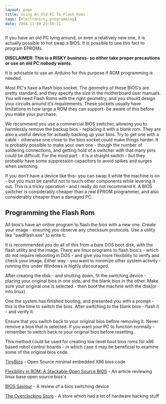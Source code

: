 ```yaml
---
layout: page
title: Using An Old PC To Flash Roms
tags: [electronics, programming]
date: 2004-11-30 23:56:21
---
```

If you have an old PC lying around, or even a relatively new one, it is actually possible to hot swap a BIOS. It is possible to use this fact to program EPROMs.

**DISCLAIMER: This is a RISKY business- so either take proper precautions or use an old PC nobody wants.**

It is advisable to use an Arduino for this purpose if ROM programming is needed.

Most PC's have a flash bios socket. The geometry of these BIOS's are pretty standard, and they specify the size in the motherboard user manuals. You will need Flash Roms with the right geometry, and you should design your circuits around it's requirements. These sockets usually have limitations in how large a ROM they can support- be aware of this before you make your purchase.

We recommend you use a commercial BIOS switcher, allowing you to harmlessly remove the backup bios - replacing it with a blank rom. They are also a useful device for actually backing up your bios. Try to get one with a cable - otherwise one close to the bios socket could make things harder. It is probably possible to make your own one - though the number of soldering connections, and getting hold of a switcher with that many pins could be difficult. For the most part - it is a straight switch - but they probably have some suppression capacitors to avoid spikes and surges when switching.

If you don't have a device like this- you can swap it while the machine is on - but you must be careful not to touch other components while levering it out. This is a tricky operation - and I really do not recommend it. A BIOS switcher is considerably cheaper than a real EPROM programmer, and also considerably cheaper than a damaged PC.

## Programming the Flash Rom

All bios's have an online program to flash the bios with a new one. Create your image - ensuring you observe any checksum protocols. Use a utility like "awdflash.exe" to write it.

It is recommended you do all of this from a bare DOS boot disk, with the flash utility and the image. There are linux programs to flash bios's - which do not require rebooting in DOS - and give you more flexibility to verify and check your image. Either way - you want to minimize other system activity - running this under Windows is highly discouraged.

After creating the disk - and shutting down, fit the switching device - placing your original bios in one side, and the blank bios in the other. Make sure your original one is selected - then boot the machine with the disk(or into linux).

One the system has finished booting, and presented you with a prompt - this is the time to switch the bios. After switching to the blank bios - flash it - and verify it.

Ensure that you switch back to your original bios before removing it. Never remove a bios that is selected. If you want your PC to function normally - remember to switch back to your original bios before resetting.

This method could be used for creating low-level boot bios roms for x86 based robot control boards - in which case it may be beneficial to examine some of the original bios code.

[TinyBios](http://www.pcengines.ch/tinybios.htm) - Open Source minimal embedded X86 bios code

[Flexibility in ROM: A Stackable Open Source BIOS](https://www.usenix.org/legacy/publications/library/proceedings/usenix03/tech/freenix03/agnew/agnew.pdf) - An article reviewing linux base open source bios's

[BIOS Saviour](https://www.bios-mods.com/forum/Thread-SPI-bios-saviour) - A review of a bios switching device

[The Overclocking Store](http://www.theoverclockingstore.co.uk) - A store which had a lot of hardware hacking stuff
